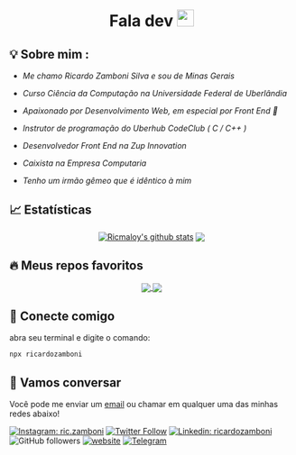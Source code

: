 
<h1 align="center" >Fala dev  <img src="https://media.giphy.com/media/hvRJCLFzcasrR4ia7z/giphy.gif" width="30px"></h1>

## 💡 Sobre mim :
 - *Me chamo Ricardo Zamboni Silva e sou de Minas Gerais* 

 - *Curso Ciência da Computação na Universidade Federal de Uberlândia* 
 
 - *Apaixonado por Desenvolvimento Web, em especial por Front End 💙* 
 
 - *Instrutor de programação do Uberhub CodeClub ( C / C++ )*
 
 - *Desenvolvedor Front End na Zup Innovation*
 
 - *Caixista na Empresa Computaria*
 
 - *Tenho um irmão gêmeo que é idêntico à mim*

## 📈 Estatísticas

<div align="center">
 <a href="https://github.com/Ricmaloy/github-readme-stats">
 <img align="center" src="https://github-readme-stats.vercel.app/api?username=Ricmaloy&show_icons=true&include_all_commits=true&theme=react&hide_border=true" alt="Ricmaloy's github stats"/></a> <a display="block" href="https://github.com/Ricmaloy/github-readme-stats"><img align="center" src="https://github-readme-stats.vercel.app/api/top-langs/?username=Ricmaloy&layout=compact&theme=react&hide_border=true" /></a>
</div>

## 🔥 Meus repos favoritos

<div align="center">
 <a href="https://github.com/Ricmaloy/FalaDev">
  <img align="center" src="https://github-readme-stats.vercel.app/api/pin/?username=Ricmaloy&repo=FalaDev&theme=react&hide_border=true" />
</a>
<a href="https://github.com/Ricmaloy/NLW-7">
  <img align="center" src="https://github-readme-stats.vercel.app/api/pin/?username=Ricmaloy&repo=NLW-7&theme=react&hide_border=true" />
</a>
 
</div>


## 🍻 Conecte comigo
  abra seu terminal e digite o comando:

```bash
npx ricardozamboni
```

## :speech_balloon: Vamos conversar  

Você pode me enviar um [email](mailto:ricardozamboni021@gmail.com) ou chamar em qualquer uma das minhas redes abaixo!

[![Instagram: ric.zamboni](https://img.shields.io/badge/Instagram-E4405F?style=flat-square&logo=instagram&logoColor=white&link=https://www.instagram.com/carine.batatafrita)](https://www.instagram.com/ric.zamboni)
[![Twitter Follow](https://img.shields.io/twitter/follow/ricardozamboni_?label=Twitter)](https://twitter.com/intent/follow?screen_name=ricardozamboni_)
[![Linkedin: ricardozamboni](https://img.shields.io/badge/-Linkedin-blue?style=flat-square&logo=Linkedin&logoColor=white&link=https://www.linkedin.com/in/ricardo-zamboni-3906471b3/)](https://www.linkedin.com/in/ricardo-zamboni-3906471b3/)
![GitHub followers](https://img.shields.io/github/followers/Ricmaloy?label=Follow&style=social)
[![website](https://img.shields.io/badge/Website-46a2f1.svg?&style=flat-square&logo=Google-Chrome&logoColor=white&link=https://ricardozamboni.vercel.app/)](https://ricardozamboni.vercel.app/)
[![Telegram](https://img.shields.io/badge/Telegram-2CA5E0?style=flat-square&logo=telegram&logoColor=white&link=https://t.me/riczamboni
)](https://t.me/riczamboni)
